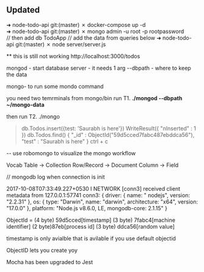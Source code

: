 ## Updated 
➜  node-todo-api git:(master) ✗ docker-compose up -d       
➜  node-todo-api git:(master) ✗ mongo admin -u root -p rootpassword  
// then add db TodoApp
// add the data from queries below
➜  node-todo-api git:(master) ✗ node server/server.js    

** this is still not working http://localhost:3000/todos

mongod - start database server - it needs 1 arg --dbpath - where to keep the data

mongo- to run some mondo command

you need two temrminals from mongo/bin run T1. **./mongod --dbpath ~/mongo-data**

then run T2. ./mongo

> db.Todos.insert({test: 'Saurabh is here'})
> WriteResult({ "nInserted" : 1 })
> db.Todos.find()
> { "\_id" : ObjectId("59d5cced7fabc487ebddca56"), "test" : "Saurabh is here" } ctrl + c

-- use robomongo to visualize the mongo workflow

Vocab Table -> Collection Row/Record -> Document Column -> Field

// mongodb log when connection is init

2017-10-08T07:33:49.227+0530 I NETWORK [conn3] received client metadata from 127.0.0.1:57741 conn3: { driver: { name: "
nodejs", version: "2.2.31" }, os: { type: "Darwin", name: "darwin", architecture: "x64", version: "17.0.0" },
platform: "Node.js v8.6.0, LE, mongodb-core: 2.1.15" }

ObjectId = (4 byte) 59d5cced[timestamp] (3 byte) 7fabc4[machine identifier] (2 byte)87eb[process id] (3 byte)
ddca56[random value]

timestamp is only avialble that is avilable if you use default objectid

ObjectID lets you create yoy

Mocha has been upgraded to Jest
